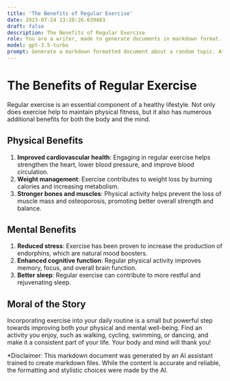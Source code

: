 ```yaml
---
title: 'The Benefits of Regular Exercise'
date: 2023-07-24 13:20:26.639483
draft: false
description: The Benefits of Regular Exercise
role: You are a writer, made to generate documents in markdown format. It is very important that all of the documents you generate are in valid markdown format.
model: gpt-3.5-turbo
prompt: Generate a markdown formatted document about a random topic. At the bottom, include a disclaimer explaining that the document was generated by you. The first line of the document should be the title. Make sure that the entire document is in proper markdown format, using a mix of various tags to make the document visually appealing.
---
```


# The Benefits of Regular Exercise

Regular exercise is an essential component of a healthy lifestyle. Not only does exercise help to maintain physical fitness, but it also has numerous additional benefits for both the body and the mind.

## Physical Benefits

1. **Improved cardiovascular health**: Engaging in regular exercise helps strengthen the heart, lower blood pressure, and improve blood circulation.
2. **Weight management**: Exercise contributes to weight loss by burning calories and increasing metabolism.
3. **Stronger bones and muscles**: Physical activity helps prevent the loss of muscle mass and osteoporosis, promoting better overall strength and balance.

## Mental Benefits

1. **Reduced stress**: Exercise has been proven to increase the production of endorphins, which are natural mood boosters.
2. **Enhanced cognitive function**: Regular physical activity improves memory, focus, and overall brain function.
3. **Better sleep**: Regular exercise can contribute to more restful and rejuvenating sleep.

## Moral of the Story

Incorporating exercise into your daily routine is a small but powerful step towards improving both your physical and mental well-being. Find an activity you enjoy, such as walking, cycling, swimming, or dancing, and make it a consistent part of your life. Your body and mind will thank you!

*Disclaimer: This markdown document was generated by an AI assistant trained to create markdown files. While the content is accurate and reliable, the formatting and stylistic choices were made by the AI.